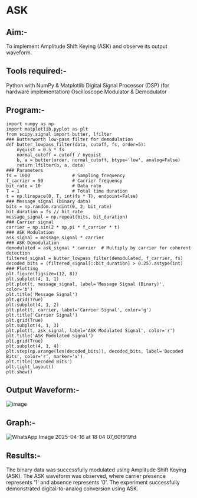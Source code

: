 # ASK
## Aim:-
 To implement Amplitude Shift Keying (ASK) and observe its output waveform.
## Tools required:-
 Python with NumPy & Matplotlib
 Digital Signal Processor (DSP) (for hardware implementation)
 Oscilloscope
 Modulator & Demodulator
## Program:-
```
import numpy as np
import matplotlib.pyplot as plt
from scipy.signal import butter, lfilter
### Butterworth low-pass filter for demodulation
def butter_lowpass_filter(data, cutoff, fs, order=5):
    nyquist = 0.5 * fs
    normal_cutoff = cutoff / nyquist
    b, a = butter(order, normal_cutoff, btype='low', analog=False)
    return lfilter(b, a, data)
### Parameters
fs = 1000                # Sampling frequency
f_carrier = 50           # Carrier frequency
bit_rate = 10            # Data rate
T = 1                    # Total time duration
t = np.linspace(0, T, int(fs * T), endpoint=False)
### Message signal (binary data)
bits = np.random.randint(0, 2, bit_rate)
bit_duration = fs // bit_rate
message_signal = np.repeat(bits, bit_duration)
### Carrier signal
carrier = np.sin(2 * np.pi * f_carrier * t)
### ASK Modulation
ask_signal = message_signal * carrier
### ASK Demodulation
demodulated = ask_signal * carrier  # Multiply by carrier for coherent detection
filtered_signal = butter_lowpass_filter(demodulated, f_carrier, fs)
decoded_bits = (filtered_signal[::bit_duration] > 0.25).astype(int)
### Plotting
plt.figure(figsize=(12, 8))
plt.subplot(4, 1, 1)
plt.plot(t, message_signal, label='Message Signal (Binary)', color='b')
plt.title('Message Signal')
plt.grid(True)
plt.subplot(4, 1, 2)
plt.plot(t, carrier, label='Carrier Signal', color='g')
plt.title('Carrier Signal')
plt.grid(True)
plt.subplot(4, 1, 3)
plt.plot(t, ask_signal, label='ASK Modulated Signal', color='r')
plt.title('ASK Modulated Signal')
plt.grid(True)
plt.subplot(4, 1, 4)
plt.step(np.arange(len(decoded_bits)), decoded_bits, label='Decoded Bits', color='r', marker='x')
plt.title('Decoded Bits')
plt.tight_layout()
plt.show()
```
## Output Waveform:-
![image](https://github.com/user-attachments/assets/b841eeb8-ec00-45a0-a0ec-f9138f93e501)

## Graph:-
![WhatsApp Image 2025-04-16 at 18 04 07_60f919fd](https://github.com/user-attachments/assets/bede153a-514d-45fc-8de6-2a704760826e)


## Results:-
 The binary data was successfully modulated using Amplitude Shift Keying (ASK).
 The ASK waveform was observed, where carrier presence represents '1' and absence
 represents '0'.
 The experiment successfully demonstrated digital-to-analog conversion using ASK.

